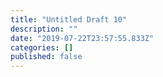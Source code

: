 ```yaml
---
title: "Untitled Draft 10"
description: ""
date: "2019-07-22T23:57:55.833Z"
categories: []
published: false
---
```



